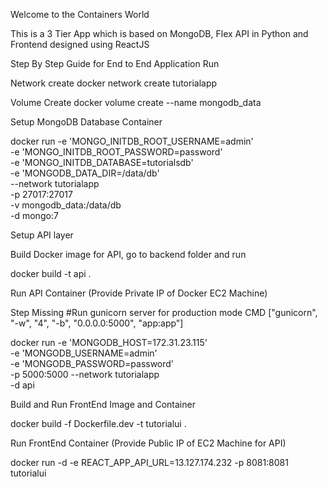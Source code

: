 Welcome to the Containers World

This is a 3 Tier App which is based on MongoDB, Flex API in Python and Frontend designed using ReactJS

Step By Step Guide for End to End Application Run

Network create
docker network create tutorialapp

Volume Create
docker volume create --name mongodb_data

Setup MongoDB Database Container 

docker run  -e 'MONGO_INITDB_ROOT_USERNAME=admin' \
			-e 'MONGO_INITDB_ROOT_PASSWORD=password' \
			-e 'MONGO_INITDB_DATABASE=tutorialsdb' \
			-e 'MONGODB_DATA_DIR=/data/db' \
			--network tutorialapp \
			-p 27017:27017 \
			-v mongodb_data:/data/db \
			-d mongo:7

Setup API layer

Build Docker image for API, go to backend folder and run

docker build -t api .

Run API Container (Provide Private IP of Docker EC2 Machine)

Step Missing #Run gunicorn server for production mode
CMD ["gunicorn", "-w", "4", "-b", "0.0.0.0:5000", "app:app"]



docker run -e 'MONGODB_HOST=172.31.23.115' \
		   -e 'MONGODB_USERNAME=admin' \
		   -e 'MONGODB_PASSWORD=password' \
		   -p 5000:5000 --network tutorialapp \
		   -d api


Build and Run FrontEnd Image and Container

docker build -f Dockerfile.dev -t tutorialui .

Run FrontEnd Container (Provide Public IP of EC2 Machine for API)

docker run -d -e REACT_APP_API_URL=13.127.174.232 -p 8081:8081 tutorialui

